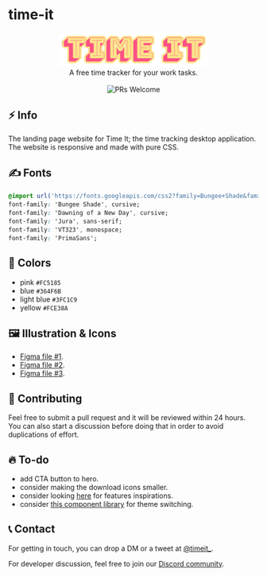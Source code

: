 # time-it
<p align="center">
  <img src="resources/images/logo.png" width="300" /> <br />
  A free time tracker for your work tasks. <br /> <br />
  <img  src="https://img.shields.io/badge/PRs-welcome-brightgreen.svg?style=flat-square"  alt="PRs Welcome">
</p>

## ⚡ Info
The landing page website for Time It; the time tracking desktop application. The website is responsive and made with pure CSS.

## ✍ Fonts

```css
@import url('https://fonts.googleapis.com/css2?family=Bungee+Shade&family=Dawning+of+a+New+Day&family=Jura:wght@300;400;500;600;700&family=VT323&display=swap');
font-family: 'Bungee Shade', cursive;
font-family: 'Dawning of a New Day', cursive;
font-family: 'Jura', sans-serif;
font-family: 'VT323', monospace;
font-family: 'PrimaSans';
```

## 🎨 Colors
- pink `#FC5185`
- blue `#364F6B`
- light blue `#3FC1C9`
- yellow `#FCE38A`

## 🖼 Illustration & Icons
- [Figma file #1](https://www.figma.com/community/file/883778082594341562).
- [Figma file #2](https://www.figma.com/community/file/800815864899415771).
- [Figma file #3](https://www.figma.com/file/mQ8UCNw9Nu1cDFBkhJdnCE/🔖-Alteos-stickers-(Community)).

## 🤝 Contributing
Feel free to submit a pull request and it will be reviewed within 24 hours. You can also start a discussion before doing that in order to avoid duplications of effort.

## 🔥 To-do
- add CTA button to hero.
- consider making the download icons smaller.
- consider looking [here](https://counter.dev/) for features inspirations.
- consider [this component library](https://taiga-ui.dev/components/theme-switcher) for theme switching.

## 📞 Contact
For getting in touch, you can drop a DM or a tweet at [@timeit_](https://twitter.com/timeit_).

For developer discussion, feel free to join our [Discord community](https://discord.gg/V3mgypaVEA).

<!-- 
## 🎖 Contributors
<a href = "https://github.com/time-it-app/time-it-website/contributors">
  <img src = "https://contrib.rocks/image?repo=time-it-app/time-it-website"/>
</a> 
-->

